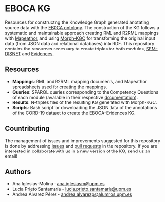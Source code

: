 # EBOCA KG
Resources for constructing the Knowledge Graph generated anotating source data with the [EBOCA ontology](https://w3id.org/eboca/portal). The construction of the KG follows a systematic and maintainable approach creating RML and R2RML mappings with [Mapeathor](https://github.com/oeg-upm/mapeathor), and using [Morph-KGC](https://github.com/oeg-upm/morph-kgc) for transforming the original input data (from JSON data and relational databases) into RDF. This repository contains the resources necessary te create triples for both modules, [SEM-DISNET](https://w3id.org/eboca/sem-disnet) and [Evidences](https://w3id.org/eboca/evidences). 

## Resources
* **Mappings**: RML and R2RML mapping documents, and Mapeathor spreadsheets used for creating the mappings.
* **Queries**: SPARQL queries corresponding to the Competency Questions of each module (available in their respective [documentation](https://w3id.org/eboca/portal)).
* **Results**: N-triples files of the resulting KG generated with Morph-KGC.
* **Scripts**: Bash script for downloading the JSON data of the annotations of the CORD-19 dataset to create the EBOCA-Evidences KG.

## Countributing
The management of issues and improvements suggested for this repository is done by addressing [issues](https://github.com/drugs4covid/EBOCA-KG/issues) and [pull requests](https://github.com/drugs4covid/EBOCA-KG/pulls) in the repository. If you are interested in collaborate with us in a new version of the KG, send us an email!

## Authors
* Ana Iglesias-Molina - [ana.iglesiasm@upm.es](mailto:ana.iglesiasm@upm.es)
* Lucía Prieto Santamaría - [lucia.prieto.santamaria@upm.es](mailto:lucia.prieto.santamaria@upm.es)
* Andrea Álvarez Pérez - [andrea.alvarezp@alumnos.upm.es](andrea.alvarezp@alumnos.upm.es)

